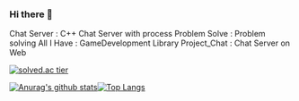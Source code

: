 ### Hi there 👋

Chat Server : C++ Chat Server with process
Problem Solve : Problem solving
All I Have : GameDevelopment Library
Project_Chat : Chat Server on Web


[![solved.ac tier](http://mazassumnida.wtf/api/generate_badge?boj=pkward)](https://solved.ac/pkward)

[![Anurag's github stats](https://github-readme-stats.vercel.app/api?username=powerpower2005)](https://github.com/powerpower2005/github-readme-stats)[![Top Langs](https://github-readme-stats.vercel.app/api/top-langs/?username=powerpower2005&layout=compact)](https://github.com/powerpower2005/github-readme-stats)


